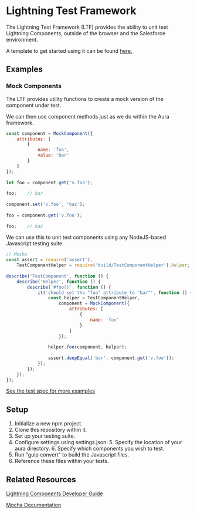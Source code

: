 Lightning Test Framework
=====================

The Lightning Test Framework (LTF) provides the ability to unit test Lightning Components, outside of the browser and the Salesforce environment.

A template to get started using it can be found [here.](https://github.com/KirkHendrick/ltf-example)

## Examples
### Mock Components

The LTF provides utility functions to create a mock version of the component under test.

We can then use component methods just as we do within the Aura framework.

```javascript
const component = MockComponent({
    attributes: [
        {
            name: 'foo',
            value: 'bar'
        }
    ]
});
 
let foo = component.get('v.foo');
 
foo;    // bar
 
component.set('v.foo', 'baz');
 
foo = component.get('v.foo');
 
foo;    // baz
```

We can use this to unit test components using any NodeJS-based Javascript testing suite.

```javascript
// Mocha
const assert = require('assert'),
    TestComponentHelper = require('build/TestComponentHelper').Helper;
 
describe('TestComponent', function () {
    describe('Helper', function () {
        describe('#foo()', function () {
            it('should set the "foo" attribute to "bar"', function () {
                const helper = TestComponentHelper,
                    component = MockComponent({
                        attributes: [
                            {
                                name: 'foo' 
                            }
                        ] 
                    });
                    
                helper.foo(component, helper);
                
                assert.deepEqual('bar', component.get('v.foo'));
            });
        });
    });
});

```
[See the test spec for more examples](https://github.com/KirkHendrick/lightning-test-framework/blob/dev/spec.md)

## Setup

 1. Initialize a new npm project.
 2. Clone this repository within it.
 3. Set up your testing suite.
 4. Configure settings using settings.json:
     5. Specify the location of your aura directory.
     6. Specify which components you wish to test.
 7. Run "gulp convert" to build the Javascript files.
 8. Reference these files within your tests.

Related Resources
--------
[Lightning Components Developer Guide](https://developer.salesforce.com/docs/atlas.en-us.lightning.meta/lightning/components_overview.htm)

[Mocha Documentation](https://mochajs.org/)


